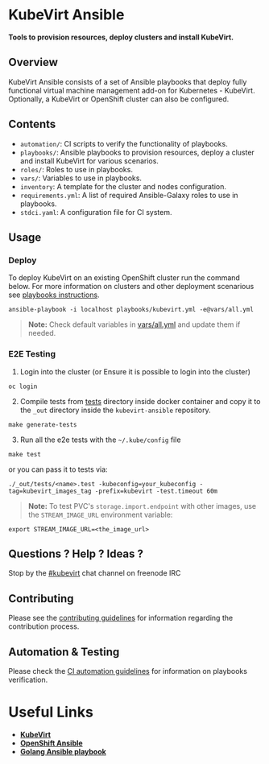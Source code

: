 # KubeVirt Ansible

__Tools to provision resources, deploy clusters and install KubeVirt.__

## Overview

KubeVirt Ansible consists of a set of Ansible playbooks that deploy fully functional virtual machine management add-on for Kubernetes - KubeVirt. Optionally, a KubeVirt or OpenShift cluster can also be configured.

## Contents

* `automation/`: CI scripts to verify the functionality of playbooks.
* `playbooks/`: Ansible playbooks to provision resources, deploy a cluster and install KubeVirt for various scenarios.
* `roles/`: Roles to use in playbooks.
* `vars/`: Variables to use in playbooks.
* `inventory`: A template for the cluster and nodes configuration.
* `requirements.yml`: A list of required Ansible-Galaxy roles to use in playbooks.
* `stdci.yaml`: A configuration file for CI system.

## Usage

### Deploy
To deploy KubeVirt on an existing OpenShift cluster run the command below. For more information on clusters and other deployment scenarious see [playbooks instructions](./playbooks/README.md).

```
ansible-playbook -i localhost playbooks/kubevirt.yml -e@vars/all.yml
```
>**Note:** Check default variables in [vars/all.yml](./vars/all.yml) and update them if needed.

### E2E Testing

1. Login into the cluster (or Ensure it is possible to login into the cluster)

```
oc login
```

2. Compile tests from [tests](./tests) directory inside docker container and copy it to the `_out` directory inside the `kubevirt-ansible` repository.
```
make generate-tests
```

3. Run all the e2e tests with the `~/.kube/config` file

```
make test
```

or you can pass it to tests via:
```
./_out/tests/<name>.test -kubeconfig=your_kubeconfig -tag=kubevirt_images_tag -prefix=kubevirt -test.timeout 60m
```

>**Note:** To test PVC's `storage.import.endpoint` with other images, use the `STREAM_IMAGE_URL` environment variable:
```
export STREAM_IMAGE_URL=<the_image_url>
```
 
## Questions ? Help ? Ideas ?

Stop by the [#kubevirt](https://webchat.freenode.net/?channels=kubevirt) chat channel on freenode IRC

## Contributing

Please see the [contributing guidelines](./CONTRIBUTING.md) for information regarding the contribution process.

## Automation & Testing

Please check the [CI automation guidelines](./automation/README.md) for information on playbooks verification.

# Useful Links
- [**KubeVirt**](https://github.com/kubevirt/kubevirt)
- [**OpenShift Ansible**][openshift-ansible-project]
- [**Golang Ansible playbook**](https://github.com/jlund/ansible-go)

[openshift-ansible-project]: https://github.com/openshift/openshift-ansible
